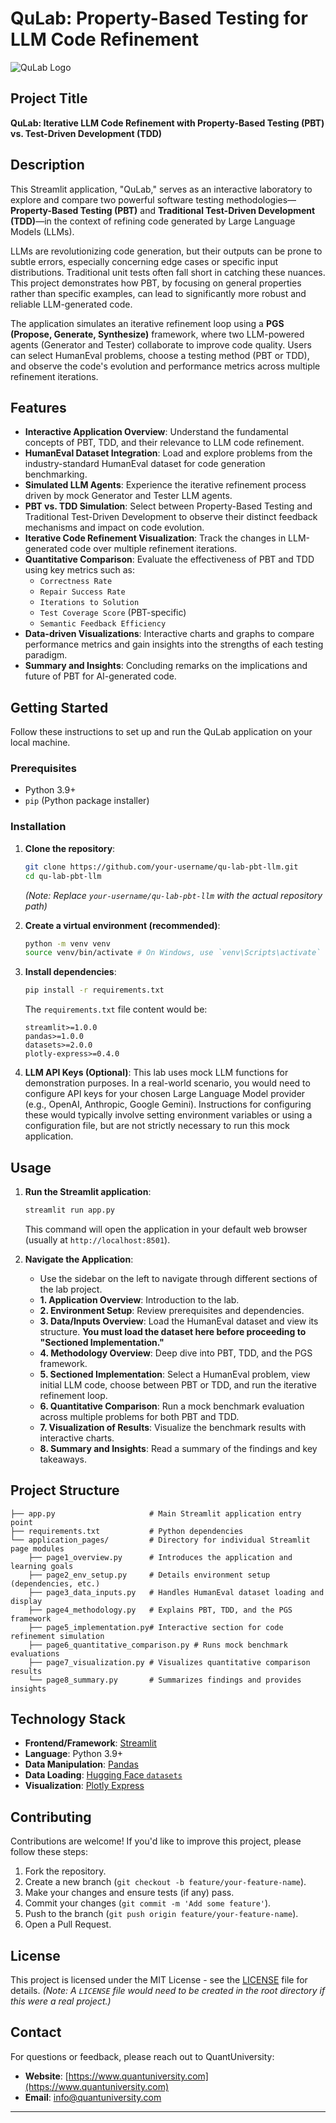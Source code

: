 # QuLab: Property-Based Testing for LLM Code Refinement

![QuLab Logo](https://www.quantuniversity.com/assets/img/logo5.jpg)

## Project Title

**QuLab: Iterative LLM Code Refinement with Property-Based Testing (PBT) vs. Test-Driven Development (TDD)**

## Description

This Streamlit application, "QuLab," serves as an interactive laboratory to explore and compare two powerful software testing methodologies—**Property-Based Testing (PBT)** and **Traditional Test-Driven Development (TDD)**—in the context of refining code generated by Large Language Models (LLMs).

LLMs are revolutionizing code generation, but their outputs can be prone to subtle errors, especially concerning edge cases or specific input distributions. Traditional unit tests often fall short in catching these nuances. This project demonstrates how PBT, by focusing on general properties rather than specific examples, can lead to significantly more robust and reliable LLM-generated code.

The application simulates an iterative refinement loop using a **PGS (Propose, Generate, Synthesize)** framework, where two LLM-powered agents (Generator and Tester) collaborate to improve code quality. Users can select HumanEval problems, choose a testing method (PBT or TDD), and observe the code's evolution and performance metrics across multiple refinement iterations.

## Features

*   **Interactive Application Overview**: Understand the fundamental concepts of PBT, TDD, and their relevance to LLM code refinement.
*   **HumanEval Dataset Integration**: Load and explore problems from the industry-standard HumanEval dataset for code generation benchmarking.
*   **Simulated LLM Agents**: Experience the iterative refinement process driven by mock Generator and Tester LLM agents.
*   **PBT vs. TDD Simulation**: Select between Property-Based Testing and Traditional Test-Driven Development to observe their distinct feedback mechanisms and impact on code evolution.
*   **Iterative Code Refinement Visualization**: Track the changes in LLM-generated code over multiple refinement iterations.
*   **Quantitative Comparison**: Evaluate the effectiveness of PBT and TDD using key metrics such as:
    *   `Correctness Rate`
    *   `Repair Success Rate`
    *   `Iterations to Solution`
    *   `Test Coverage Score` (PBT-specific)
    *   `Semantic Feedback Efficiency`
*   **Data-driven Visualizations**: Interactive charts and graphs to compare performance metrics and gain insights into the strengths of each testing paradigm.
*   **Summary and Insights**: Concluding remarks on the implications and future of PBT for AI-generated code.

## Getting Started

Follow these instructions to set up and run the QuLab application on your local machine.

### Prerequisites

*   Python 3.9+
*   `pip` (Python package installer)

### Installation

1.  **Clone the repository**:
    ```bash
    git clone https://github.com/your-username/qu-lab-pbt-llm.git
    cd qu-lab-pbt-llm
    ```
    *(Note: Replace `your-username/qu-lab-pbt-llm` with the actual repository path)*

2.  **Create a virtual environment (recommended)**:
    ```bash
    python -m venv venv
    source venv/bin/activate # On Windows, use `venv\Scripts\activate`
    ```

3.  **Install dependencies**:
    ```bash
    pip install -r requirements.txt
    ```

    The `requirements.txt` file content would be:
    ```
    streamlit>=1.0.0
    pandas>=1.0.0
    datasets>=2.0.0
    plotly-express>=0.4.0
    ```

4.  **LLM API Keys (Optional)**:
    This lab uses mock LLM functions for demonstration purposes. In a real-world scenario, you would need to configure API keys for your chosen Large Language Model provider (e.g., OpenAI, Anthropic, Google Gemini). Instructions for configuring these would typically involve setting environment variables or using a configuration file, but are not strictly necessary to run this mock application.

## Usage

1.  **Run the Streamlit application**:
    ```bash
    streamlit run app.py
    ```
    This command will open the application in your default web browser (usually at `http://localhost:8501`).

2.  **Navigate the Application**:
    *   Use the sidebar on the left to navigate through different sections of the lab project.
    *   **1. Application Overview**: Introduction to the lab.
    *   **2. Environment Setup**: Review prerequisites and dependencies.
    *   **3. Data/Inputs Overview**: Load the HumanEval dataset and view its structure. **You must load the dataset here before proceeding to "Sectioned Implementation."**
    *   **4. Methodology Overview**: Deep dive into PBT, TDD, and the PGS framework.
    *   **5. Sectioned Implementation**: Select a HumanEval problem, view initial LLM code, choose between PBT or TDD, and run the iterative refinement loop.
    *   **6. Quantitative Comparison**: Run a mock benchmark evaluation across multiple problems for both PBT and TDD.
    *   **7. Visualization of Results**: Visualize the benchmark results with interactive charts.
    *   **8. Summary and Insights**: Read a summary of the findings and key takeaways.

## Project Structure

```
├── app.py                     # Main Streamlit application entry point
├── requirements.txt           # Python dependencies
└── application_pages/         # Directory for individual Streamlit page modules
    ├── page1_overview.py      # Introduces the application and learning goals
    ├── page2_env_setup.py     # Details environment setup (dependencies, etc.)
    ├── page3_data_inputs.py   # Handles HumanEval dataset loading and display
    ├── page4_methodology.py   # Explains PBT, TDD, and the PGS framework
    ├── page5_implementation.py# Interactive section for code refinement simulation
    ├── page6_quantitative_comparison.py # Runs mock benchmark evaluations
    ├── page7_visualization.py # Visualizes quantitative comparison results
    └── page8_summary.py       # Summarizes findings and provides insights
```

## Technology Stack

*   **Frontend/Framework**: [Streamlit](https://streamlit.io/)
*   **Language**: Python 3.9+
*   **Data Manipulation**: [Pandas](https://pandas.pydata.org/)
*   **Data Loading**: [Hugging Face `datasets`](https://huggingface.co/docs/datasets/)
*   **Visualization**: [Plotly Express](https://plotly.com/python/plotly-express/)

## Contributing

Contributions are welcome! If you'd like to improve this project, please follow these steps:

1.  Fork the repository.
2.  Create a new branch (`git checkout -b feature/your-feature-name`).
3.  Make your changes and ensure tests (if any) pass.
4.  Commit your changes (`git commit -m 'Add some feature'`).
5.  Push to the branch (`git push origin feature/your-feature-name`).
6.  Open a Pull Request.

## License

This project is licensed under the MIT License - see the [LICENSE](LICENSE) file for details.
*(Note: A `LICENSE` file would need to be created in the root directory if this were a real project.)*

## Contact

For questions or feedback, please reach out to QuantUniversity:
*   **Website**: [https://www.quantuniversity.com](https://www.quantuniversity.com)
*   **Email**: info@quantuniversity.com

---